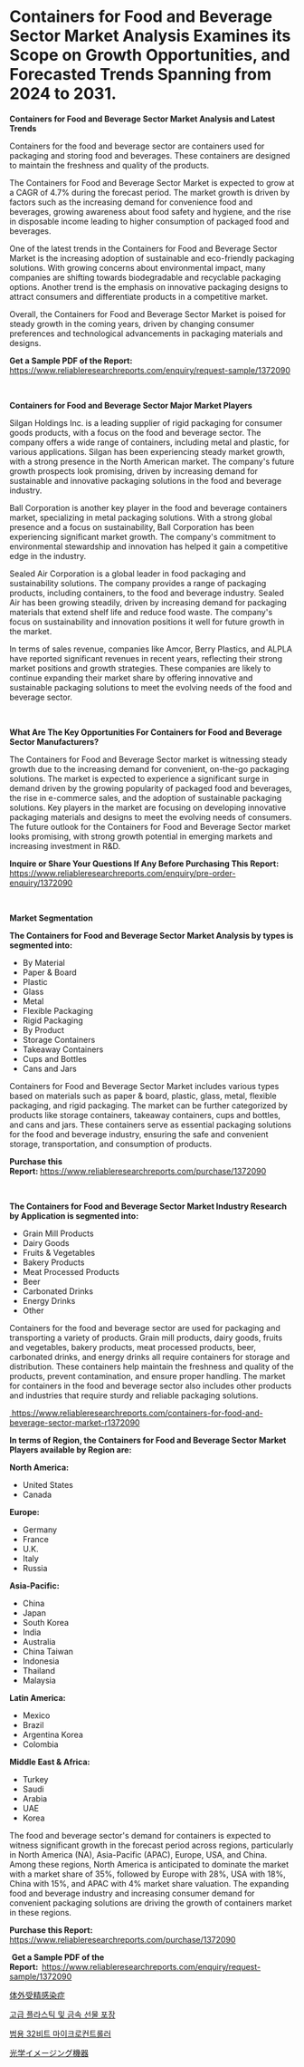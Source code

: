 <p><h1>Containers for Food and Beverage Sector Market Analysis Examines its Scope on Growth Opportunities, and Forecasted Trends Spanning from 2024 to 2031.</h1></p><p><strong>Containers for Food and Beverage Sector Market Analysis and Latest Trends</strong></p>
<p><p>Containers for the food and beverage sector are containers used for packaging and storing food and beverages. These containers are designed to maintain the freshness and quality of the products.</p><p>The Containers for Food and Beverage Sector Market is expected to grow at a CAGR of 4.7% during the forecast period. The market growth is driven by factors such as the increasing demand for convenience food and beverages, growing awareness about food safety and hygiene, and the rise in disposable income leading to higher consumption of packaged food and beverages.</p><p>One of the latest trends in the Containers for Food and Beverage Sector Market is the increasing adoption of sustainable and eco-friendly packaging solutions. With growing concerns about environmental impact, many companies are shifting towards biodegradable and recyclable packaging options. Another trend is the emphasis on innovative packaging designs to attract consumers and differentiate products in a competitive market.</p><p>Overall, the Containers for Food and Beverage Sector Market is poised for steady growth in the coming years, driven by changing consumer preferences and technological advancements in packaging materials and designs.</p></p>
<p><strong>Get a Sample PDF of the Report:&nbsp;</strong> <a href="https://www.reliableresearchreports.com/enquiry/request-sample/1372090">https://www.reliableresearchreports.com/enquiry/request-sample/1372090</a></p>
<p>&nbsp;</p>
<p><strong>Containers for Food and Beverage Sector Major Market Players</strong></p>
<p><p>Silgan Holdings Inc. is a leading supplier of rigid packaging for consumer goods products, with a focus on the food and beverage sector. The company offers a wide range of containers, including metal and plastic, for various applications. Silgan has been experiencing steady market growth, with a strong presence in the North American market. The company's future growth prospects look promising, driven by increasing demand for sustainable and innovative packaging solutions in the food and beverage industry.</p><p>Ball Corporation is another key player in the food and beverage containers market, specializing in metal packaging solutions. With a strong global presence and a focus on sustainability, Ball Corporation has been experiencing significant market growth. The company's commitment to environmental stewardship and innovation has helped it gain a competitive edge in the industry.</p><p>Sealed Air Corporation is a global leader in food packaging and sustainability solutions. The company provides a range of packaging products, including containers, to the food and beverage industry. Sealed Air has been growing steadily, driven by increasing demand for packaging materials that extend shelf life and reduce food waste. The company's focus on sustainability and innovation positions it well for future growth in the market.</p><p>In terms of sales revenue, companies like Amcor, Berry Plastics, and ALPLA have reported significant revenues in recent years, reflecting their strong market positions and growth strategies. These companies are likely to continue expanding their market share by offering innovative and sustainable packaging solutions to meet the evolving needs of the food and beverage sector.</p></p>
<p>&nbsp;</p>
<p><strong>What Are The Key Opportunities For Containers for Food and Beverage Sector Manufacturers?</strong></p>
<p><p>The Containers for Food and Beverage Sector market is witnessing steady growth due to the increasing demand for convenient, on-the-go packaging solutions. The market is expected to experience a significant surge in demand driven by the growing popularity of packaged food and beverages, the rise in e-commerce sales, and the adoption of sustainable packaging solutions. Key players in the market are focusing on developing innovative packaging materials and designs to meet the evolving needs of consumers. The future outlook for the Containers for Food and Beverage Sector market looks promising, with strong growth potential in emerging markets and increasing investment in R&D.</p></p>
<p><strong>Inquire or Share Your Questions If Any Before Purchasing This Report:</strong> <a href="https://www.reliableresearchreports.com/enquiry/pre-order-enquiry/1372090">https://www.reliableresearchreports.com/enquiry/pre-order-enquiry/1372090</a></p>
<p>&nbsp;</p>
<p><strong>Market Segmentation</strong></p>
<p><strong>The Containers for Food and Beverage Sector Market Analysis by types is segmented into:</strong></p>
<p><ul><li>By Material</li><li>Paper & Board</li><li>Plastic</li><li>Glass</li><li>Metal</li><li>Flexible Packaging</li><li>Rigid Packaging</li><li>By Product</li><li>Storage Containers</li><li>Takeaway Containers</li><li>Cups and Bottles</li><li>Cans and Jars</li></ul></p>
<p><p>Containers for Food and Beverage Sector Market includes various types based on materials such as paper & board, plastic, glass, metal, flexible packaging, and rigid packaging. The market can be further categorized by products like storage containers, takeaway containers, cups and bottles, and cans and jars. These containers serve as essential packaging solutions for the food and beverage industry, ensuring the safe and convenient storage, transportation, and consumption of products.</p></p>
<p><strong>Purchase this Report:&nbsp;</strong><a href="https://www.reliableresearchreports.com/purchase/1372090">https://www.reliableresearchreports.com/purchase/1372090</a></p>
<p>&nbsp;</p>
<p><strong>The Containers for Food and Beverage Sector Market Industry Research by Application is segmented into:</strong></p>
<p><ul><li>Grain Mill Products</li><li>Dairy Goods</li><li>Fruits & Vegetables</li><li>Bakery Products</li><li>Meat Processed Products</li><li>Beer</li><li>Carbonated Drinks</li><li>Energy Drinks</li><li>Other</li></ul></p>
<p><p>Containers for the food and beverage sector are used for packaging and transporting a variety of products. Grain mill products, dairy goods, fruits and vegetables, bakery products, meat processed products, beer, carbonated drinks, and energy drinks all require containers for storage and distribution. These containers help maintain the freshness and quality of the products, prevent contamination, and ensure proper handling. The market for containers in the food and beverage sector also includes other products and industries that require sturdy and reliable packaging solutions.</p></p>
<p><a href="https://www.reliableresearchreports.com/containers-for-food-and-beverage-sector-market-r1372090">&nbsp;https://www.reliableresearchreports.com/containers-for-food-and-beverage-sector-market-r1372090</a></p>
<p><strong>In terms of Region, the Containers for Food and Beverage Sector Market Players available by Region are:</strong></p>
<p>
    <p> <strong> North America: </strong>
        <ul>
            <li>United States</li>
            <li>Canada</li>
        </ul>
        </p> 
    <p> <strong> Europe: </strong>
        <ul>
            <li>Germany</li>
            <li>France</li>
            <li>U.K.</li>
            <li>Italy</li>
            <li>Russia</li>
        </ul>
        </p> 
    <p> <strong> Asia-Pacific: </strong>
        <ul>
            <li>China</li>
            <li>Japan</li>
            <li>South Korea</li>
            <li>India</li>
            <li>Australia</li>
            <li>China Taiwan</li>
            <li>Indonesia</li>
            <li>Thailand</li>
            <li>Malaysia</li>
        </ul>
        </p> 
    <p> <strong> Latin America: </strong>
        <ul>
            <li>Mexico</li>
            <li>Brazil</li>
            <li>Argentina Korea</li>
            <li>Colombia</li>
        </ul>
        </p> 
    <p> <strong> Middle East & Africa: </strong>
        <ul>
            <li>Turkey</li>
            <li>Saudi</li>
            <li>Arabia</li>
            <li>UAE</li>
            <li>Korea</li>
        </ul>
    </p>
    </p>
<p><p>The food and beverage sector's demand for containers is expected to witness significant growth in the forecast period across regions, particularly in North America (NA), Asia-Pacific (APAC), Europe, USA, and China. Among these regions, North America is anticipated to dominate the market with a market share of 35%, followed by Europe with 28%, USA with 18%, China with 15%, and APAC with 4% market share valuation. The expanding food and beverage industry and increasing consumer demand for convenient packaging solutions are driving the growth of containers market in these regions.</p></p>
<p><strong>Purchase this Report: </strong><a href="https://www.reliableresearchreports.com/purchase/1372090">https://www.reliableresearchreports.com/purchase/1372090</a></p>
<p>&nbsp;<strong>Get a Sample PDF of the Report:&nbsp;&nbsp;</strong><a href="https://www.reliableresearchreports.com/enquiry/request-sample/1372090">https://www.reliableresearchreports.com/enquiry/request-sample/1372090</a></p>
<p><strong></strong></p>
<p><p><a href="https://medium.com/@lelanadden5645/ivd%E6%84%9F%E6%9F%93%E7%97%87%E5%B8%82%E5%A0%B4%E3%81%AE%E5%88%86%E6%9E%90-%E3%82%B0%E3%83%AD%E3%83%BC%E3%83%90%E3%83%AB%E6%A5%AD%E7%95%8C%E3%81%AE%E5%B1%95%E6%9C%9B%E3%81%A8%E4%BA%88%E6%B8%AC-2024%E5%B9%B4%E3%81%8B%E3%82%892031%E5%B9%B4%E3%81%BE%E3%81%A7-f71d89d7fc73">体外受精感染症</a></p><p><a href="https://medium.com/@drewbarton1911/%EA%B3%A0%EA%B8%89-%ED%94%8C%EB%9D%BC%EC%8A%A4%ED%8B%B1-%EB%B0%8F-%EA%B8%88%EC%86%8D-%EC%84%A0%EB%AC%BC-%ED%8F%AC%EC%9E%A5-%EC%8B%9C%EC%9E%A5%EC%9D%80-%EC%8B%9C%EC%9E%A5-%EC%A0%90%EC%9C%A0%EC%9C%A8-%EA%B7%9C%EB%AA%A8-%EB%B0%8F-2031%EB%85%84%EA%B9%8C%EC%A7%80%EC%9D%98-%EC%98%88%EC%83%81-%EC%88%98%EC%9D%B5%EC%9D%84-%EC%A4%91%EC%A0%90%EC%9C%BC%EB%A1%9C%ED%95%A9%EB%8B%88%EB%8B%A4-333e33f20f55">고급 플라스틱 및 금속 선물 포장</a></p><p><a href="https://medium.com/@emmareed1901/%EC%9D%BC%EB%B0%98%EC%9A%A9-32%EB%B9%84%ED%8A%B8-%EB%A7%88%EC%9D%B4%ED%81%AC%EB%A1%9C%EC%BB%A8%ED%8A%B8%EB%A1%A4%EB%9F%AC-%EC%8B%9C%EC%9E%A5-%EC%8B%9C%EC%9E%A5-%EC%A0%90%EC%9C%A0%EC%9C%A8-%EC%8B%9C%EC%9E%A5-%EB%8F%99%ED%96%A5-%EB%B0%8F-%EB%AF%B8%EB%9E%98-%EC%84%B1%EC%9E%A5-%ED%83%90%EC%83%89-8f226f9e6d53">범용 32비트 마이크로컨트롤러</a></p><p><a href="https://medium.com/@chrispbacon162023/%E5%85%89%E5%AD%A6%E3%82%A4%E3%83%A1%E3%83%BC%E3%82%B8%E3%83%B3%E3%82%B0%E8%A3%85%E7%BD%AE%E5%B8%82%E5%A0%B4%E3%83%AC%E3%83%9D%E3%83%BC%E3%83%88%E3%81%AF-%E3%81%93%E3%81%AE%E5%B8%82%E5%A0%B4%E3%81%AE%E6%9C%80%E6%96%B0%E3%81%AE%E3%83%88%E3%83%AC%E3%83%B3%E3%83%89%E3%81%A8%E6%88%90%E9%95%B7%E6%A9%9F%E4%BC%9A%E3%82%92%E6%98%8E%E3%82%89%E3%81%8B%E3%81%AB%E3%81%97%E3%81%A6%E3%81%84%E3%81%BE%E3%81%99-9447b702a150">光学イメージング機器</a></p></p>